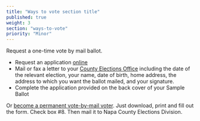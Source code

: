 ```yaml
---
title: "Ways to vote section title"
published: true
weight: 3
section: "ways-to-vote"
priority: "Minor"
---
```


Request a one-time vote by mail ballot.  
- Request an application [online](https://secure.countyofnapa.org/VoterInfo/)  
- Mail or fax a letter to your [County Elections Office](#section-election-office-contact) including the date of the relevant election, your name, date of birth, home address, the address to which you want the ballot mailed, and your signature.  
- Complete the application provided on the back cover of your Sample Ballot  

Or [become a permanent vote-by-mail voter](http://elections.cdn.sos.ca.gov/vote-by-mail/pdf/fill-in-vote-by-mail-app-instruct.pdf). Just download, print and fill out the form. Check box #8.  Then mail it to Napa County Elections Division.  
